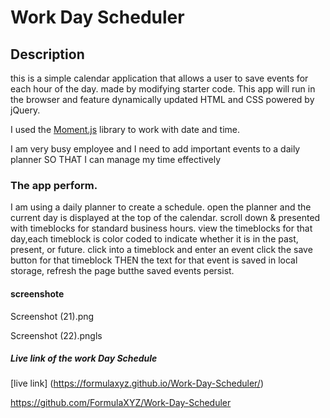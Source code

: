 #  Work Day Scheduler

## Description

 this is a  simple calendar application that allows a user to save events for each hour of the day. made by modifying starter code. This app will run in the browser and feature dynamically updated HTML and CSS powered by jQuery.

 I  used the [Moment.js](https://momentjs.com/) library to work with date and time. 



 I am very busy employee and I need to  add important events to a daily planner
SO THAT I can manage my time effectively


### The app perform.
 
I am using a daily planner to create a schedule. open the planner and the current day is displayed at the top of the calendar. scroll down & presented with timeblocks for standard business hours.  view the timeblocks for that day,each timeblock is color coded to indicate whether it is in the past, present, or future. click into a timeblock and enter an event
 click the save button for that timeblock THEN the text for that event is saved in local storage, refresh the page butthe saved events persist.

 #### screenshote

 Screenshot (21).png

 Screenshot (22).pngls
##### Live link of the work Day Schedule

 [live link] (https://formulaxyz.github.io/Work-Day-Scheduler/)

 https://github.com/FormulaXYZ/Work-Day-Scheduler